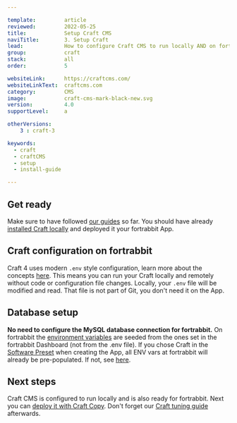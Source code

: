 ```yaml
---

template:         article
reviewed:         2022-05-25
title:            Setup Craft CMS
naviTitle:        3. Setup Craft
lead:             How to configure Craft CMS to run locally AND on fortrabbit.
group:            craft
stack:            all
order:            5

websiteLink:      https://craftcms.com/
websiteLinkText:  craftcms.com
category:         CMS
image:            craft-cms-mark-black-new.svg
version:          4.0
supportLevel:     a

otherVersions:
    3 : craft-3

keywords:
  - craft
  - craftCMS
  - setup
  - install-guide

---
```



## Get ready

Make sure to have followed [our guides](/craft-start) so far. You should have already [installed Craft locally](craft-install-local) and deployed it your fortrabbit App. 


## Craft configuration on fortrabbit

Craft 4 uses modern `.env` style configuration, learn more about the concepts [here](/env-vars). This means you can run your Craft locally and remotely without code or configuration file changes. Locally, your `.env` file will be modified and read. That file is not part of Git, you don't need it on the App.


## Database setup

**No need to configure the MySQL database connection for fortrabbit.** On fortrabbit the [environment variables](/env-vars) are seeded from the ones set in the fortrabbit Dashboard (not from the .env file). If you chose Craft in the [Software Preset](/app#toc-software-preset) when creating the App, all ENV vars at fortrabbit will already be pre-populated. If not, see [here](craft-tune#toc-manually-set-env-vars).


## Next steps

Craft CMS is configured to run locally and is also ready for fortrabbit. Next you can [deploy it with Craft Copy](/craft-deploy-craft-copy).  Don't forget our [Craft tuning guide](/craft-tune) afterwards.
